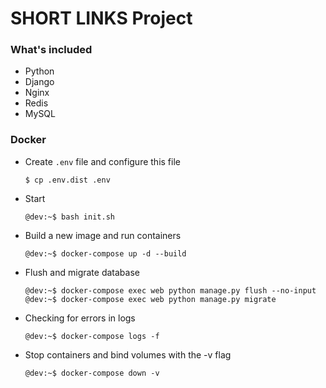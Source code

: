 SHORT LINKS Project
==============

### What's included

 - Python
 - Django
 - Nginx
 - Redis
 - MySQL
 
### Docker
 - Create `.env` file and configure this file
     ```
     $ cp .env.dist .env
     ```
 - Start
     ``` 
     @dev:~$ bash init.sh
     ```
 - Build a new image and run containers
     ```
     @dev:~$ docker-compose up -d --build
     ```
 - Flush and migrate database
     ```
     @dev:~$ docker-compose exec web python manage.py flush --no-input
     @dev:~$ docker-compose exec web python manage.py migrate
     ```
 - Checking for errors in logs
     ```
     @dev:~$ docker-compose logs -f
     ```
 - Stop containers and bind volumes with the -v flag
     ```
     @dev:~$ docker-compose down -v
     ```
